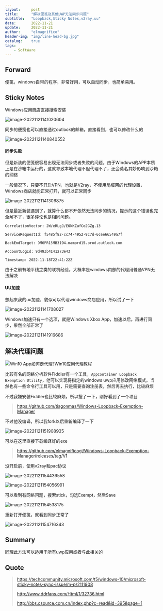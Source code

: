```yaml
---
layout:     post
title:      "解决便笺及其他UWP无法同步问题"
subtitle:   "Loopback,Sticky Notes,v2ray,uu"
date:       2022-11-21
update:     2022-11-21
author:     "elmagnifico"
header-img: "img/line-head-bg.jpg"
catalog:    true
tags:
    - SoftWare
---
```


## Forward

便笺，windows自带的程序，非常好用，可以自动同步，也简单易用。



## Sticky Notes

Windows应用商店直接搜索安装

![image-20221121141020604](http://img.elmagnifico.tech:9514/static/upload/elmagnifico/202211211410681.png)



同步的便笺也可以直接通过outlook的邮箱，直接看到，也可以修改什么的

![image-20221121140840552](http://img.elmagnifico.tech:9514/static/upload/elmagnifico/202211211408641.png)



#### 同步失败

但是新装的便笺很容易出现无法同步或者失败的问题。由于Windows的APP本质上是在沙箱中运行的，这就导致本地代理不但代理不了，还会莫名其妙影响到沙箱的网络

一般情况下，只要不开启VPN，也就是V2ray，不使用局域网的代理设置，Windows商店就能正常打开，就可以正常同步

![image-20221121141306875](http://img.elmagnifico.tech:9514/static/upload/elmagnifico/202211211413946.png)



但是最近新装遇到了，就算什么都不开依然无法同步的情况，提示的这个错误也完全解不了，很多评论也是相同问题。

```
CorrelationVector: 2W/eRLgJ/E6kKZufCo2GZg.13

ServiceRequestId: f5485f82-cc74-4952-9c7d-6cee66549a7f

BackEndTarget: DM6PR15MB3194.namprd15.prod.outlook.com

AccountLogId: 9d493b4141273e43

Timestamp: 2022-11-18T22:41:22Z
```

由于之前有地平线之类的联机经验，大概率是windows内部的代理用普通VPN无法解决



#### UU加速

想起来我的uu加速，貌似可以代理windows商店应用，所以试了一下

![image-20221121141708027](http://img.elmagnifico.tech:9514/static/upload/elmagnifico/202211211417247.png)

Windows加速只有一个选项，就是Windows Xbox App，加速以后，再进行同步，果然全部正常了

![image-20221121141916686](http://img.elmagnifico.tech:9514/static/upload/elmagnifico/202211211419752.png)

## 解决代理问题

![Win10 App如何走代理?Win10应用代理教程](http://img.elmagnifico.tech:9514/static/upload/elmagnifico/202211211516727.jpeg)

比较有名的网络分析软件Fiddler有一个工具，`AppContainer Loopback Exemption Utility`，他可以实现将指定的windows uwp应用修改网络模式。当然也有一些命令行工具可以用，只是需要查询注册表，然后再去执行，比较麻烦



不过我嫌安装Fiddler也比较麻烦，所以搜了一下，刚好看到了一个项目

> https://github.com/tiagonmas/Windows-Loopback-Exemption-Manager

不过他没编译，所以我fork以后重新编译了一下

![image-20221121151908935](http://img.elmagnifico.tech:9514/static/upload/elmagnifico/202211211519989.png)

可以在这里直接下载编译好的exe

> https://github.com/elmagnificogi/Windows-Loopback-Exemption-Manager/releases/tag/V1



没开启前，使用v2ray和pac协议

![image-20221121154436558](http://img.elmagnifico.tech:9514/static/upload/elmagnifico/202211211544636.png)

![image-20221121154056991](http://img.elmagnifico.tech:9514/static/upload/elmagnifico/202211211540061.png)

可以看到有网络问题，搜索stick，勾选Exempt，然后Save

![image-20221121154538175](http://img.elmagnifico.tech:9514/static/upload/elmagnifico/202211211545212.png)

重新打开便笺，就看到同步正常了

![image-20221121154716343](http://img.elmagnifico.tech:9514/static/upload/elmagnifico/202211211547406.png)



## Summary

同理此方法可以适用于所有uwp应用或者与此相关的



## Quote

>https://techcommunity.microsoft.com/t5/windows-10/microsoft-sticky-notes-sync-issue/m-p/2111908
>
>http://www.ddrfans.com/Html/1/32736.html
>
>http://bbs.csource.com.cn/index.php?c=read&id=395&page=1

